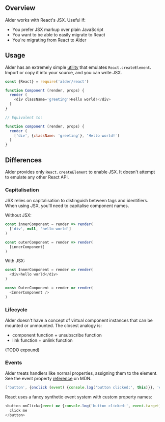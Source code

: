 ## Overview

Alder works with React's JSX. Useful if:
* You prefer JSX markup over plain JavaScript
* You want to be able to easily migrate to React
* You're migrating from React to Alder

## Usage

Alder has an extremely simple
<a href="https://github.com/Mitranim/alder/blob/master/lib/react.js" target="_blank">utility</a>
that emulates `React.createElement`. Import or copy it into your source, and
you can write JSX.

```javascript
const {React} = require('alder/react')

function Component (render, props) {
  render (
    <div className='greeting'>Hello world!</div>
  )
}

// Equivalent to:

function component (render, props) {
  render (
    ['div', {className: 'greeting'}, 'Hello world!']
  )
}
```

## Differences

Alder provides only `React.createElement` to enable JSX. It doesn't attempt to
emulate any other React API.

### Capitalisation

JSX relies on capitalisation to distinguish between tags and identifiers. When
using JSX, you'll need to capitalise component names.

Without JSX:

```javascript
const innerComponent = render => render(
  ['div', null, 'hello world']
)

const outerComponent = render => render(
  [innerComponent]
)
```

With JSX:

```javascript
const InnerComponent = render => render(
  <div>hello world</div>
)

const OuterComponent = render => render(
  <InnerComponent />
)
```

### Lifecycle

Alder doesn't have a concept of virtual component instances that can be mounted
or unmounted. The closest analogy is:

* component function + unsubscribe function
* link function + unlink function

(TODO expound)

### Events

Alder treats handlers like normal properties, assigning them to the element. See the event property
<a href="https://developer.mozilla.org/en-US/docs/Web/API/GlobalEventHandlers" target="_blank">reference</a>
on MDN.

```javascript
['button', {onclick (event) {console.log('button clicked:', this)}}, 'click me']
```

React uses a fancy synthetic event system with custom property names:

```javascript
<button onClick={event => {console.log('button clicked:', event.target)}}>
  click me
</button>
```
